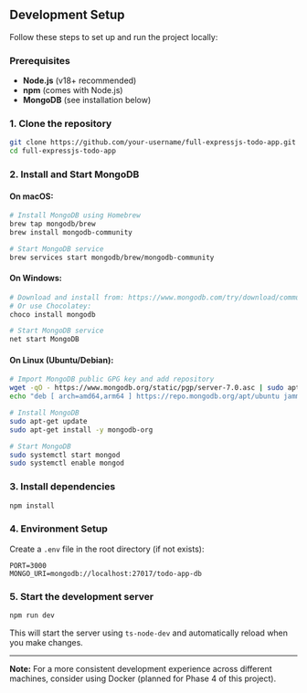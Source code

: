 ## Development Setup

Follow these steps to set up and run the project locally:

### Prerequisites

- **Node.js** (v18+ recommended)
- **npm** (comes with Node.js)
- **MongoDB** (see installation below)

### 1. Clone the repository

```sh
git clone https://github.com/your-username/full-expressjs-todo-app.git
cd full-expressjs-todo-app
```

### 2. Install and Start MongoDB

#### On macOS:
```sh
# Install MongoDB using Homebrew
brew tap mongodb/brew
brew install mongodb-community

# Start MongoDB service
brew services start mongodb/brew/mongodb-community
```

#### On Windows:
```sh
# Download and install from: https://www.mongodb.com/try/download/community
# Or use Chocolatey:
choco install mongodb

# Start MongoDB service
net start MongoDB
```

#### On Linux (Ubuntu/Debian):
```sh
# Import MongoDB public GPG key and add repository
wget -qO - https://www.mongodb.org/static/pgp/server-7.0.asc | sudo apt-key add -
echo "deb [ arch=amd64,arm64 ] https://repo.mongodb.org/apt/ubuntu jammy/mongodb-org/7.0 multiverse" | sudo tee /etc/apt/sources.list.d/mongodb-org-7.0.list

# Install MongoDB
sudo apt-get update
sudo apt-get install -y mongodb-org

# Start MongoDB
sudo systemctl start mongod
sudo systemctl enable mongod
```

### 3. Install dependencies

```sh
npm install
```

### 4. Environment Setup

Create a `.env` file in the root directory (if not exists):
```env
PORT=3000
MONGO_URI=mongodb://localhost:27017/todo-app-db
```

### 5. Start the development server

```sh
npm run dev
```

This will start the server using `ts-node-dev` and automatically reload when you make changes.

---

**Note:** For a more consistent development experience across different machines, consider using Docker (planned for Phase 4 of this project).